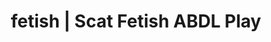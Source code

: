 ---
categories:
- Queer Kinks
- Latex Fetish
- Vintage Boudoir
- Alt Romance
- Scat Fetish
image: /assets/images/1747714216923.jpg
layout: post
schema:
  description: Premium adult content featuring ABDL Play, Scat Fetish. High-quality
    artwork with sensual themes.
  keywords:
  - Alt Romance
  - ABDL Play
  - Gothic Erotica
  - Scat Fetish
  - Alt Aesthetic
  - Shibari
  - Fantasy Kink
  name: 1747714216923 | ABDL Play Scat Fetish
  type: VisualArtwork
seo:
  description: Featured content with artistic ABDL Play, Scat Fetish. HD images available.
  keywords: ABDL Play, Scat Fetish
  og_image: /assets/images/1747714216923.jpg
  schema_type: VisualArtwork
tags:
- '#fetish'
- ABDL Play
- Scat Fetish
title: fetish | Scat Fetish ABDL Play
---